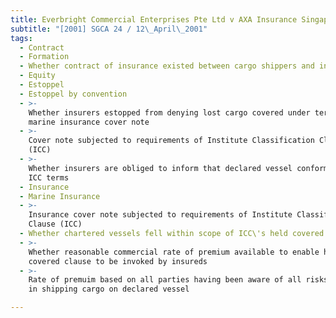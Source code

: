 ```yaml
---
title: Everbright Commercial Enterprises Pte Ltd v AXA Insurance Singapore Pte Ltd
subtitle: "[2001] SGCA 24 / 12\_April\_2001"
tags:
  - Contract
  - Formation
  - Whether contract of insurance existed between cargo shippers and insurers
  - Equity
  - Estoppel
  - Estoppel by convention
  - >-
    Whether insurers estopped from denying lost cargo covered under terms of
    marine insurance cover note
  - >-
    Cover note subjected to requirements of Institute Classification Clause
    (ICC)
  - >-
    Whether insurers are obliged to inform that declared vessel conformed with
    ICC terms
  - Insurance
  - Marine Insurance
  - >-
    Insurance cover note subjected to requirements of Institute Classification
    Clause (ICC)
  - Whether chartered vessels fell within scope of ICC\'s held covered clause
  - >-
    Whether reasonable commercial rate of premium available to enable held
    covered clause to be invoked by insureds
  - >-
    Rate of premuim based on all parties having been aware of all risks involved
    in shipping cargo on declared vessel

---
```


